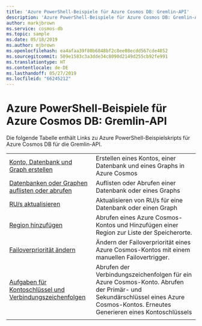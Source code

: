 ```yaml
---
title: 'Azure PowerShell-Beispiele für Azure Cosmos DB: Gremlin-API'
description: 'Azure PowerShell-Beispiele für Azure Cosmos DB: Gremlin-API'
author: markjbrown
ms.service: cosmos-db
ms.topic: sample
ms.date: 05/18/2019
ms.author: mjbrown
ms.openlocfilehash: ea4afaa39f80b6848bf2c8ee08ecdd567cde4852
ms.sourcegitcommit: 509e1583c3a3dde34c8090d2149d255cb92fe991
ms.translationtype: HT
ms.contentlocale: de-DE
ms.lasthandoff: 05/27/2019
ms.locfileid: "66245212"
---
```

# <a name="azure-powershell-samples-for-azure-cosmos-db-gremlin-api"></a>Azure PowerShell-Beispiele für Azure Cosmos DB: Gremlin-API

Die folgende Tabelle enthält Links zu Azure PowerShell-Beispielskripts für Azure Cosmos DB für die Gremlin-API.

| | |
|---|---|
|[Konto, Datenbank und Graph erstellen](scripts/powershell/gremlin/ps-gremlin-create.md?toc=%2fpowershell%2fmodule%2ftoc.json)| Erstellen eines Kontos, einer Datenbank und eines Graphs in Azure Cosmos |
|[Datenbanken oder Graphen auflisten oder abrufen](scripts/powershell/gremlin/ps-gremlin-list-get.md?toc=%2fpowershell%2fmodule%2ftoc.json)| Auflisten oder Abrufen einer Datenbank oder eines Graphs |
|[RU/s aktualisieren](scripts/powershell/gremlin/ps-gremlin-ru-update.md?toc=%2fpowershell%2fmodule%2ftoc.json)| Aktualisieren von RU/s für eine Datenbank oder einen Graph |
|[Region hinzufügen](scripts/powershell/common/ps-account-update.md?toc=%2fpowershell%2fmodule%2ftoc.json)| Abrufen eines Azure Cosmos-Kontos und Hinzufügen einer Region zur Liste der Speicherorte. |
|[Failoverpriorität ändern](scripts/powershell/common/ps-account-failover-priority-update.md?toc=%2fpowershell%2fmodule%2ftoc.json)| Ändern der Failoverpriorität eines Azure Cosmos-Kontos mit einem manuellen Failovertrigger. |
|[Aufgaben für Kontoschlüssel und Verbindungszeichenfolgen](scripts/powershell/common/ps-account-keys-connection-strings.md?toc=%2fpowershell%2fmodule%2ftoc.json)| Abrufen der Verbindungszeichenfolgen für ein Azure Cosmos-Konto. Abrufen der Primär- und Sekundärschlüssel eines Azure Cosmos-Kontos. Erneutes Generieren eines Kontoschlüssels |
|||